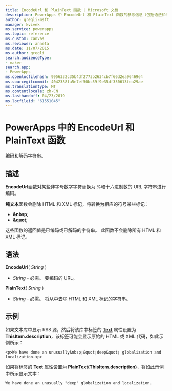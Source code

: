 ```yaml
---
title: EncodeUrl 和 PlainText 函数 | Microsoft 文档
description: PowerApps 中 EncodeUrl 和 PlainText 函数的参考信息（包括语法和示例）
author: gregli-msft
manager: kvivek
ms.service: powerapps
ms.topic: reference
ms.custom: canvas
ms.reviewer: anneta
ms.date: 11/07/2015
ms.author: gregli
search.audienceType:
- maker
search.app:
- PowerApps
ms.openlocfilehash: 9956332c35b4df2773b2634cb7f66d2ea96469e4
ms.sourcegitcommit: 4042388fa5e7ef50bc59f9e35df330613fea29ae
ms.translationtype: MT
ms.contentlocale: zh-CN
ms.lasthandoff: 04/23/2019
ms.locfileid: "61551045"
---
```

# <a name="encodeurl-and-plaintext-functions-in-powerapps"></a>PowerApps 中的 EncodeUrl 和 PlainText 函数
编码和解码字符串。

## <a name="description"></a>描述
**EncodeUrl**函数对某些非字母数字字符替换为 %和十六进制数的 URL 字符串进行编码。  

**纯文本**函数会删除 HTML 和 XML 标记，将转换为相应的符号某些标记：

* **&amp;nbsp;**
* **&amp;quot;**

这些函数的返回值是已编码或已解码的字符串。 此函数不会删除所有 HTML 和 XML 标记。 

## <a name="syntax"></a>语法
**EncodeUrl**( *String* )

* *String* - 必需。  要编码的 URL。

**PlainText**( *String* )

* *String* - 必需。 将从中去除 HTML 和 XML 标记的字符串。

## <a name="examples"></a>示例
如果文本库中显示 RSS 源，然后将该库中标签的 **[Text](../controls/properties-core.md)** 属性设置为 **ThisItem.description**，该标签可能会显示原始的 HTML 或 XML 代码，如此示例所示：

    <p>We have done an unusually&nbsp;&quot;deep&quot; globalization and localization.<p>

如果将标签的 **[Text](../controls/properties-core.md)** 属性设置为 **PlainText(ThisItem.description)**，将如此示例中所示显示文本：

    We have done an unusually "deep" globalization and localization.
